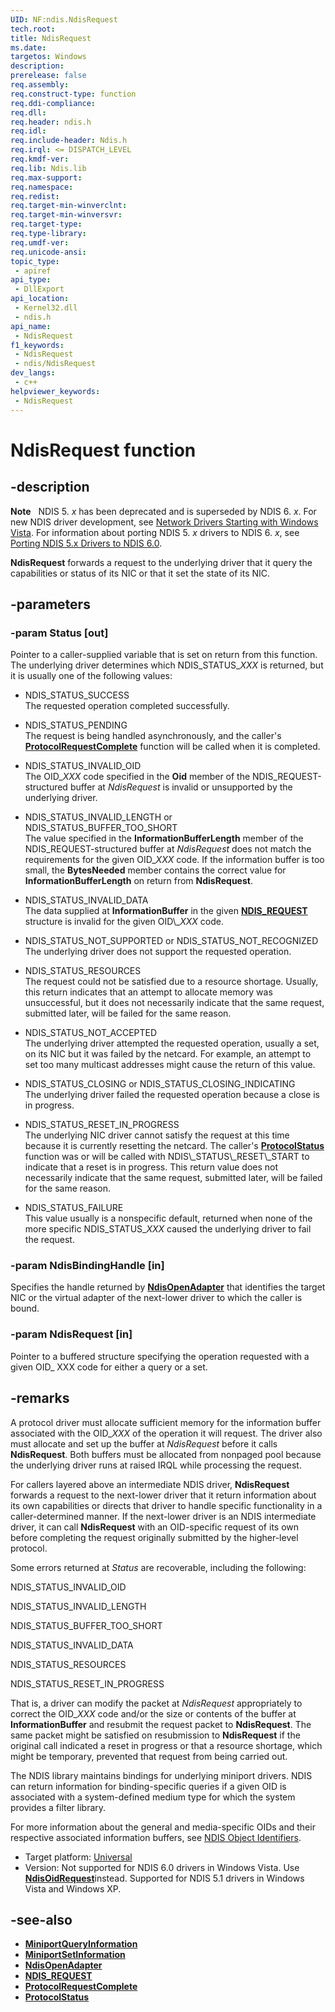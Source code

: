 ```yaml
---
UID: NF:ndis.NdisRequest
tech.root: 
title: NdisRequest
ms.date: 
targetos: Windows
description: 
prerelease: false
req.assembly: 
req.construct-type: function
req.ddi-compliance: 
req.dll: 
req.header: ndis.h
req.idl: 
req.include-header: Ndis.h
req.irql: <= DISPATCH_LEVEL
req.kmdf-ver: 
req.lib: Ndis.lib
req.max-support: 
req.namespace: 
req.redist: 
req.target-min-winverclnt: 
req.target-min-winversvr: 
req.target-type: 
req.type-library: 
req.umdf-ver: 
req.unicode-ansi: 
topic_type:
 - apiref
api_type:
 - DllExport
api_location:
 - Kernel32.dll
 - ndis.h
api_name:
 - NdisRequest
f1_keywords:
 - NdisRequest
 - ndis/NdisRequest
dev_langs:
 - c++
helpviewer_keywords:
 - NdisRequest
---
```


# NdisRequest function

## -description

**Note**   NDIS 5. *x* has been deprecated and is superseded by NDIS 6. *x*. For new NDIS driver development, see [Network Drivers Starting with Windows Vista](https://msdn.microsoft.com/library/Ff570021). For information about porting NDIS 5. *x* drivers to NDIS 6. *x*, see [Porting NDIS 5.x Drivers to NDIS 6.0](https://msdn.microsoft.com/library/Ff570059).

**NdisRequest** forwards a request to the underlying driver that it query the capabilities or status of its NIC or that it set the state of its NIC.

## -parameters

### -param Status [out]

Pointer to a caller-supplied variable that is set on return from this function. The underlying driver determines which NDIS\_STATUS\_*XXX* is returned, but it is usually one of the following values:

- NDIS\_STATUS\_SUCCESS  
  The requested operation completed successfully.

- NDIS\_STATUS\_PENDING  
  The request is being handled asynchronously, and the caller's [**ProtocolRequestComplete**](https://msdn.microsoft.com/library/ff563254\(v=vs.85\)) function will be called when it is completed.

- NDIS\_STATUS\_INVALID\_OID  
  The OID\_*XXX* code specified in the **Oid** member of the NDIS\_REQUEST-structured buffer at *NdisRequest* is invalid or unsupported by the underlying driver.

- NDIS\_STATUS\_INVALID\_LENGTH or NDIS\_STATUS\_BUFFER\_TOO\_SHORT  
  The value specified in the **InformationBufferLength** member of the NDIS\_REQUEST-structured buffer at *NdisRequest* does not match the requirements for the given OID\_*XXX* code. If the information buffer is too small, the **BytesNeeded** member contains the correct value for **InformationBufferLength** on return from **NdisRequest**.

- NDIS\_STATUS\_INVALID\_DATA  
  The data supplied at **InformationBuffer** in the given [**NDIS\_REQUEST**](https://msdn.microsoft.com/library/ff557179\(v=vs.85\)) structure is invalid for the given OID\_*XXX* code.

- NDIS\_STATUS\_NOT\_SUPPORTED or NDIS\_STATUS\_NOT\_RECOGNIZED  
  The underlying driver does not support the requested operation.

- NDIS\_STATUS\_RESOURCES  
  The request could not be satisfied due to a resource shortage. Usually, this return indicates that an attempt to allocate memory was unsuccessful, but it does not necessarily indicate that the same request, submitted later, will be failed for the same reason.

- NDIS\_STATUS\_NOT\_ACCEPTED  
  The underlying driver attempted the requested operation, usually a set, on its NIC but it was failed by the netcard. For example, an attempt to set too many multicast addresses might cause the return of this value.

- NDIS\_STATUS\_CLOSING or NDIS\_STATUS\_CLOSING\_INDICATING  
  The underlying driver failed the requested operation because a close is in progress.

- NDIS\_STATUS\_RESET\_IN\_PROGRESS  
  The underlying NIC driver cannot satisfy the request at this time because it is currently resetting the netcard. The caller's [**ProtocolStatus**](https://msdn.microsoft.com/library/ff563257\(v=vs.85\)) function was or will be called with NDIS\_STATUS\_RESET\_START to indicate that a reset is in progress. This return value does not necessarily indicate that the same request, submitted later, will be failed for the same reason.

- NDIS\_STATUS\_FAILURE  
  This value usually is a nonspecific default, returned when none of the more specific NDIS\_STATUS\_*XXX* caused the underlying driver to fail the request.

### -param NdisBindingHandle [in]

Specifies the handle returned by [**NdisOpenAdapter**](nf-ndis-ndisopenadapter.md) that identifies the target NIC or the virtual adapter of the next-lower driver to which the caller is bound.

### -param NdisRequest [in]

Pointer to a buffered structure specifying the operation requested with a given OID\_ XXX code for either a query or a set.

## -remarks

A protocol driver must allocate sufficient memory for the information buffer associated with the OID\_*XXX* of the operation it will request. The driver also must allocate and set up the buffer at *NdisRequest* before it calls **NdisRequest**. Both buffers must be allocated from nonpaged pool because the underlying driver runs at raised IRQL while processing the request.

For callers layered above an intermediate NDIS driver, **NdisRequest** forwards a request to the next-lower driver that it return information about its own capabilities or directs that driver to handle specific functionality in a caller-determined manner. If the next-lower driver is an NDIS intermediate driver, it can call **NdisRequest** with an OID-specific request of its own before completing the request originally submitted by the higher-level protocol.

Some errors returned at *Status* are recoverable, including the following:

NDIS\_STATUS\_INVALID\_OID

NDIS\_STATUS\_INVALID\_LENGTH

NDIS\_STATUS\_BUFFER\_TOO\_SHORT

NDIS\_STATUS\_INVALID\_DATA

NDIS\_STATUS\_RESOURCES

NDIS\_STATUS\_RESET\_IN\_PROGRESS

That is, a driver can modify the packet at *NdisRequest* appropriately to correct the OID\_*XXX* code and/or the size or contents of the buffer at **InformationBuffer** and resubmit the request packet to **NdisRequest**. The same packet might be satisfied on resubmission to **NdisRequest** if the original call indicated a reset in progress or that a resource shortage, which might be temporary, prevented that request from being carried out.

The NDIS library maintains bindings for underlying miniport drivers. NDIS can return information for binding-specific queries if a given OID is associated with a system-defined medium type for which the system provides a filter library.

For more information about the general and media-specific OIDs and their respective associated information buffers, see [NDIS Object Identifiers](https://msdn.microsoft.com/library/ff557081\(v=vs.85\)).

- Target platform: [Universal](https://go.microsoft.com/fwlink/p/?linkid=531356)
- Version: Not supported for NDIS 6.0 drivers in Windows Vista. Use <a href="https://msdn.microsoft.com/library/Ff563710"><strong>NdisOidRequest</strong></a>instead. Supported for NDIS 5.1 drivers in Windows Vista and Windows XP.

## -see-also

- [**MiniportQueryInformation**](https://msdn.microsoft.com/library/ff550490\(v=vs.85\))
- [**MiniportSetInformation**](https://msdn.microsoft.com/library/ff550530\(v=vs.85\))
- [**NdisOpenAdapter**](nf-ndis-ndisopenadapter.md)
- [**NDIS\_REQUEST**](https://msdn.microsoft.com/library/ff557179\(v=vs.85\))
- [**ProtocolRequestComplete**](https://msdn.microsoft.com/library/ff563254\(v=vs.85\))
- [**ProtocolStatus**](https://msdn.microsoft.com/library/ff563257\(v=vs.85\))
